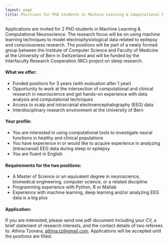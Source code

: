 ```yaml
---
layout: page
title: Positions for PhD students in Machine Learning & Computational Neuroscience
---
```


Applications are invited for 2 PhD students in Machine Learning & Computational Neuroscience. The research focus will be on using machine learning techniques to model electrophysiological data related to epilepsy and consciousness research. The positions will be part of a newly formed group between the Institute of Computer Science and Faculty of Medicine at the University of Bern in Switzerland and will be funded by the Interfaculty Research Cooperation (IRC) project on sleep research.

#### What we offer:
*	Funded positions for 3 years (with evaluation after 1 year)
*	Opportunity to work at the intersection of computational and clinical research in neuroscience and get hands-on experience with data analysis and computational techniques
*	Access to scalp and intracranial electroencephalography (EEG) data
*	Interdisciplinary research environment at the University of Bern

#### Your profile:
*	You are interested in using computational tools to investigate neural functions in healthy and clinical populations
*	You have experience in or would like to acquire experience in analyzing (intracranial) EEG data during sleep or epilepsy
*	You are fluent in English

#### Requirements for the two positions:
*	A Master of Science or an equivalent degree in neuroscience, biomedical engineering, computer science, or a related discipline
*	Programming experience with Python, R or Matlab
*	Experience with machine learning, deep learning and/or analyzing EEG data is a big plus

#### Application:
If you are interested, please send one pdf-document including your CV, a brief statement of research interests, and the contact details of two referees to: Athina Tzovara, athina.tz@gmail.com. Applications will be accepted until the positions are filled. 



